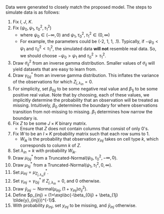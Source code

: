 Data were generated to closely match the proposed model. The steps to simulate
data is as follows:

1. Fix $I$, $J$, $K$.
2. Fix $(\psi_0, \psi_1, \tau^2_0, \tau^2_1)$
    - where $\psi_0 \in (-\infty, 0)$ and $\psi_1, \tau^2_0, \tau^2_1 \in (0,\infty)$
    - For example, the parameters could be (-2, 1, 1, .1). Typically, if $-\psi_0 < \psi_1$ and $\tau^2_0 < \tau^2_1$, the simulated data **will not** resemble real data. So, we should choose $-\psi_0 > \psi_1$ and $\tau^2_0 > \tau^2_1$.
3. Draw $\sigma^2_{ij}$ from an inverse gamma distribution. Smaller values of $\sigma_{ij}$ will yield datasets that are easy to learn from.
4. Draw $\gamma^*_{0ij}$ from an inverse gamma distribution. This inflates the variance of the observations for which $Z_{j,\lambda_{in}} = 0$.
5. For simplicity, set $\beta_{0ij}$ to be some negative real value and $\beta_{1j}$ to be some positive real value. Note that by choosing, each of these values, we implicitly determine the probability that an observation will be treated as missing. Intuitively, $\beta_0$ determines the boundary for where observations transition from not-missing to missing. $\beta_1$ determines how narrow the boundary is.
6. Fix $Z$ to be some $J \times K$ binary matrix. 
    - Ensure that $Z$ does not contain columns that consist of only 0's.
7. Fix $W$ to be an $I \times K$ probability matrix such that each row sums to 1.
    - $W_{ik}$ is the probability that observation $y_{inj}$ takes on cell type $k$, which corresponds to column $k$ of $Z$.
8. Set $\lambda_{in} = k$ with probability $W_{ik}$.
9. Draw $\mu^*_{0ij}$ from a Truncated-Normal($\psi_0, \tau^2_0, -\infty, 0$).
10. Draw $\mu^*_{1ij}$ from a Truncated-Normal($\psi_1, \tau^2_1, 0, \infty$).
11. Set $\mu_{inj} = \mu^*_{Z_{j,\lambda_{in}}ij}$.
12. Set $\gamma_{inj} = \gamma^*_{0ij}$ if $Z_{j,\lambda_{in}} = 0$, and 0 otherwise.
13. Draw $\tilde{y}_{inj} \sim \text{Normal}(\mu_{inj}, (1+\gamma_{inj})\sigma^2_{ij})$.
14. Define $p_{inj} = (1+\exp\bc{-\beta_{0ij} + \beta_{1j} \tilde{y}_{inj}})^{-1}$.
15. With probability $p_{inj}$, set $y_{inj}$ to be missing, and $\tilde{y}_{inj}$ otherwise.

